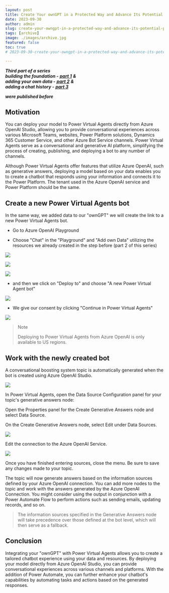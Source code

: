 ```yaml
---
layout: post
title: Create Your ownGPT in a Protected Way and Advance Its Potential (Part 4) - adding additional channels and take action on your data
date: 2023-09-30
author: admin
slug: create-your-owngpt-in-a-protected-way-and-advance-its-potential-part-4-adding-additional-channels-and-take-action-on-your-data
tags: [archive]
image: ./images/archive.jpg
featured: false
toc: true
# 2023-09-30-create-your-owngpt-in-a-protected-way-and-advance-its-potential-part-4-adding-additional-channels-and-take-action-on-your-data

---
```


 ***Third part of a series  
 building the foundation -*** [***part 1***](https://the.cognitiveservices.ninja/create-your-owngpt-in-a-protected-way-and-advance-its-potential-part-2-incorporating-your-own-data-to-create-unique-experiences) ***&  
 adding your own data -*** [***part 2***](https://the.cognitiveservices.ninja/create-your-owngpt-in-a-protected-way-and-advance-its-potential-part-1-a-simple-web-chat-experience-targeting-chatgpt-through-aoai) ***&***  
 ***adding a chat history -*** [***part 3***](https://the.cognitiveservices.ninja/create-your-owngpt-in-a-protected-way-and-advance-its-potential-part-3-activate-chat-history-for-adding-a-more-convenient-way-to-work)
 
 ***were published before***

## Motivation

You can deploy your model to Power Virtual Agents directly from Azure OpenAI Studio, allowing you to provide conversational experiences across various Microsoft Teams, websites, Power Platform solutions, Dynamics 365 Customer Service, and other Azure Bot Service channels. Power Virtual Agents serve as a conversational and generative AI platform, simplifying the process of creating, publishing, and deploying a bot to any number of channels.

Although Power Virtual Agents offer features that utilize Azure OpenAI, such as generative answers, deploying a model based on your data enables you to create a chatbot that responds using your information and connects it to the Power Platform. The tenant used in the Azure OpenAI service and Power Platform should be the same.

## Create a new Power Virtual Agents bot

In the same way, we added data to our "ownGPT" we will create the link to a new Power Virtual Agents bot.

* Go to Azure OpenAI Playground
    
* Choose "Chat" in the "Playground" and "Add own Data" utilizing the resources we already created in the step before (part 2 of this series)
    

![]({{site.baseurl}}/images/cln5owko6000l08lg21efg745.md/a9eb6b03-da9a-4bd5-9d4f-5e30d946b72c.png)

![]({{site.baseurl}}/images/cln5owko6000l08lg21efg745.md/70918b21-a834-4e07-84e9-8c5fb50fcfab.png)

![]({{site.baseurl}}/images/cln5owko6000l08lg21efg745.md/af25c2fe-82ed-4fc3-97e1-b15b810227e2.png)

* and then we click on "Deploy to" and choose "A new Power Virtual Agent bot"
    

![]({{site.baseurl}}/images/cln5owko6000l08lg21efg745.md/75338bc6-5b68-498a-9857-8fdf8105b389.png)

* We give our consent by clicking "Continue in Power Virtual Agents"
    

![]({{site.baseurl}}/images/cln5owko6000l08lg21efg745.md/5f6de7d7-ed89-41fe-a11d-11ff9dc50330.png)

> Note
> 
> Deploying to Power Virtual Agents from Azure OpenAI is only available to US regions.

## Work with the newly created bot

A conversational boosting system topic is automatically generated when the bot is created using Azure OpenAI Studio.

![]({{site.baseurl}}/images/cln5owko6000l08lg21efg745.md/d0640205-1ca7-4cb7-b037-6b1640d73201.png)

In Power Virtual Agents, open the Data Source Configuration panel for your topic's generative answers node:

Open the Properties panel for the Create Generative Answers node and select Data Source.

On the Create Generative Answers node, select Edit under Data Sources.

![]({{site.baseurl}}/images/cln5owko6000l08lg21efg745.md/3d51dbb1-4e88-4aae-908c-ebc1ce1c378d.png)

Edit the connection to the Azure OpenAI Service.

![]({{site.baseurl}}/images/cln5owko6000l08lg21efg745.md/45d9053e-7dfe-445f-826b-ca3f160c309c.png)

Once you have finished entering sources, close the menu. Be sure to save any changes made to your topic.

The topic will now generate answers based on the information sources defined by your Azure OpenAI connection. You can add more nodes to the topic and work with the answers generated by the Azure OpenAI Connection. You might consider using the output in conjunction with a Power Automate Flow to perform actions such as sending emails, updating records, and so on.

> The information sources specified in the Generative Answers node will take precedence over those defined at the bot level, which will then serve as a fallback.

## Conclusion

Integrating your "ownGPT" with Power Virtual Agents allows you to create a tailored chatbot experience using your data and resources. By deploying your model directly from Azure OpenAI Studio, you can provide conversational experiences across various channels and platforms. With the addition of Power Automate, you can further enhance your chatbot's capabilities by automating tasks and actions based on the generated responses.
